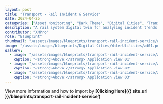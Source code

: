 ```yaml
---
layout: post
title: "Transport - Rail Incident & Service"
date: 2024-04-25
categories: ["Asset Monitoring", "Dark Theme", "Digital Cities", "Transport"]
description: "A rail system digital twin for analyzing incident trends nationally and by state, with asset-level service and maintenance tracking for trains and equipment."
contributor: "XMPro"
role: "Blueprint"
thumbnail: "/assets/images/blueprints/transport-rail-incident-service/ad01.png"
image: "/assets/images/blueprints/Digital Cities/WaterUtilities/ad01.png"
gallery:
  - image: "/assets/images/blueprints/transport-rail-incident-service/ad01.png"
    caption: "<strong>Above:</strong> Application View 01"
  - image: "/assets/images/blueprints/transport-rail-incident-service/ad02.png"
    caption: "<strong>Above:</strong> Application View 02"
  - image: "/assets/images/blueprints/transport-rail-incident-service/ad03.png"
    caption: "<strong>Above:</strong> Application View 03"
---
```


View more information and how to import by <strong>[Clicking Here]({{ site.url }}/blueprints/transport-rail-incident-service/)</strong>